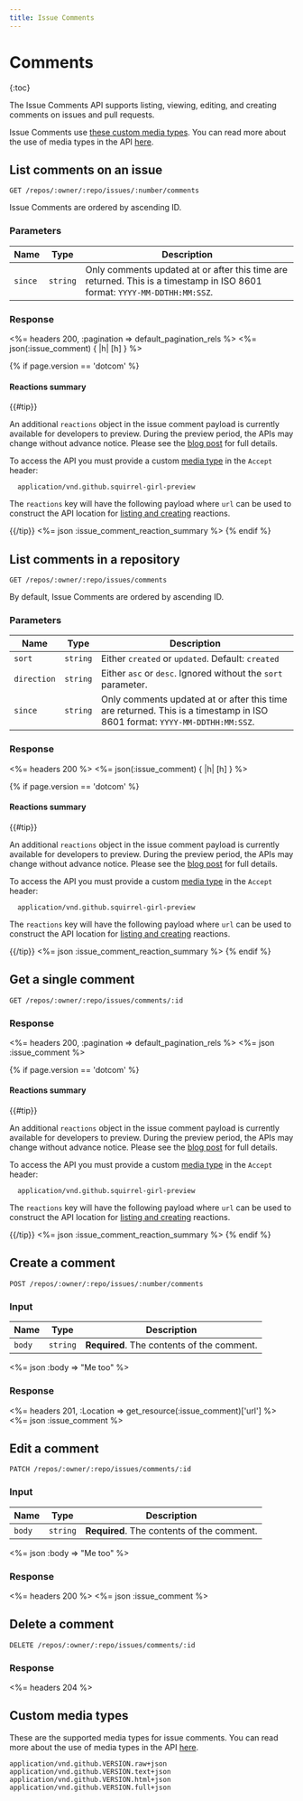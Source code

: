 ```yaml
---
title: Issue Comments
---
```


# Comments

{:toc}

The Issue Comments API supports listing, viewing, editing, and creating
comments on issues and pull requests.

Issue Comments use [these custom media types](#custom-media-types).
You can read more about the use of media types in the API
[here](/v3/media/).

## List comments on an issue

    GET /repos/:owner/:repo/issues/:number/comments

Issue Comments are ordered by ascending ID.

### Parameters

Name | Type | Description
-----|------|--------------
`since`|`string` | Only comments updated at or after this time are returned. This is a timestamp in ISO 8601 format: `YYYY-MM-DDTHH:MM:SSZ`.

### Response

<%= headers 200, :pagination => default_pagination_rels %>
<%= json(:issue_comment) { |h| [h] } %>

{% if page.version == 'dotcom' %}
#### Reactions summary

{{#tip}}

  <a name="preview-period-issue-comments"></a>

  An additional `reactions` object in the issue comment payload is currently available for developers to preview.
  During the preview period, the APIs may change without advance notice.
  Please see the [blog post](/changes/2016-05-12-reactions-api-preview) for full details.

  To access the API you must provide a custom [media type](/v3/media) in the `Accept` header:

      application/vnd.github.squirrel-girl-preview

  The `reactions` key will have the following payload where `url` can be used to construct the API location for [listing and creating](/v3/reactions) reactions.

{{/tip}}
<%= json :issue_comment_reaction_summary %>
{% endif %}

## List comments in a repository

    GET /repos/:owner/:repo/issues/comments

By default, Issue Comments are ordered by ascending ID.

### Parameters

Name | Type | Description
-----|------|--------------
`sort`|`string` | Either `created` or `updated`. Default: `created`
`direction`|`string` | Either `asc` or `desc`. Ignored without the `sort` parameter.
`since`|`string` | Only comments updated at or after this time are returned. This is a timestamp in ISO 8601 format: `YYYY-MM-DDTHH:MM:SSZ`.


### Response

<%= headers 200 %>
<%= json(:issue_comment) { |h| [h] } %>

{% if page.version == 'dotcom' %}
#### Reactions summary

{{#tip}}

  <a name="preview-period-issues-comments"></a>

  An additional `reactions` object in the issue comment payload is currently available for developers to preview.
  During the preview period, the APIs may change without advance notice.
  Please see the [blog post](/changes/2016-05-12-reactions-api-preview) for full details.

  To access the API you must provide a custom [media type](/v3/media) in the `Accept` header:

      application/vnd.github.squirrel-girl-preview

  The `reactions` key will have the following payload where `url` can be used to construct the API location for [listing and creating](/v3/reactions) reactions.

{{/tip}}
<%= json :issue_comment_reaction_summary %>
{% endif %}

## Get a single comment

    GET /repos/:owner/:repo/issues/comments/:id

### Response

<%= headers 200, :pagination => default_pagination_rels %>
<%= json :issue_comment %>

{% if page.version == 'dotcom' %}
#### Reactions summary

{{#tip}}

  <a name="preview-period-issue-comment"></a>

  An additional `reactions` object in the issue comment payload is currently available for developers to preview.
  During the preview period, the APIs may change without advance notice.
  Please see the [blog post](/changes/2016-05-12-reactions-api-preview) for full details.

  To access the API you must provide a custom [media type](/v3/media) in the `Accept` header:

      application/vnd.github.squirrel-girl-preview

  The `reactions` key will have the following payload where `url` can be used to construct the API location for [listing and creating](/v3/reactions) reactions.

{{/tip}}
<%= json :issue_comment_reaction_summary %>
{% endif %}

## Create a comment

    POST /repos/:owner/:repo/issues/:number/comments

### Input

Name | Type | Description
-----|------|--------------
`body`|`string` | **Required**. The contents of the comment.


<%= json :body => "Me too" %>

### Response

<%= headers 201, :Location => get_resource(:issue_comment)['url'] %>
<%= json :issue_comment %>

## Edit a comment

    PATCH /repos/:owner/:repo/issues/comments/:id

### Input

Name | Type | Description
-----|------|--------------
`body`|`string` | **Required**. The contents of the comment.


<%= json :body => "Me too" %>

### Response

<%= headers 200 %>
<%= json :issue_comment %>

## Delete a comment

    DELETE /repos/:owner/:repo/issues/comments/:id

### Response

<%= headers 204 %>

## Custom media types

These are the supported media types for issue comments. You can read more
about the use of media types in the API [here](/v3/media/).

    application/vnd.github.VERSION.raw+json
    application/vnd.github.VERSION.text+json
    application/vnd.github.VERSION.html+json
    application/vnd.github.VERSION.full+json
